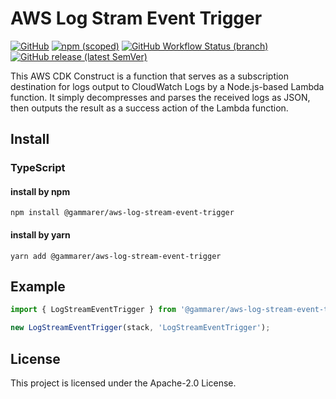 # AWS Log Stram Event Trigger

[![GitHub](https://img.shields.io/github/license/gammarers/aws-log-stream-event-trigger?style=flat-square)](https://github.com/gammarers/aws-log-stream-event-trigger/blob/main/LICENSE)
[![npm (scoped)](https://img.shields.io/npm/v/@gammarers/aws-log-stream-event-trigger?style=flat-square)](https://www.npmjs.com/package/@gammarers/aws-log-stream-event-trigger)
[![GitHub Workflow Status (branch)](https://img.shields.io/github/actions/workflow/status/gammarers/aws-log-stream-event-trigger/release.yml?branch=main&label=release&style=flat-square)](https://github.com/gammarers/aws-log-stream-event-trigger/actions/workflows/release.yml)
[![GitHub release (latest SemVer)](https://img.shields.io/github/v/release/gammarers/aws-log-stream-event-trigger?sort=semver&style=flat-square)](https://github.com/gammarers/aws-log-stream-event-trigger/releases)

This AWS CDK Construct is a function that serves as a subscription destination for logs output to CloudWatch Logs by a Node.js-based Lambda function. It simply decompresses and parses the received logs as JSON, then outputs the result as a success action of the Lambda function.

## Install

### TypeScript

#### install by npm

```shell
npm install @gammarer/aws-log-stream-event-trigger
```

#### install by yarn

```shell
yarn add @gammarer/aws-log-stream-event-trigger
```

## Example

```typescript
import { LogStreamEventTrigger } from '@gammarer/aws-log-stream-event-trigger';

new LogStreamEventTrigger(stack, 'LogStreamEventTrigger');

```

## License

This project is licensed under the Apache-2.0 License.



